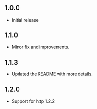 ## 1.0.0
* Initial release.

## 1.1.0
* Minor fix and improvements.

## 1.1.3
* Updated the README with more details.

## 1.2.0
* Support for http 1.2.2